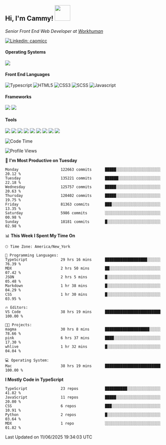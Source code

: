 <h2> Hi, I'm Cammy! <img src="https://media.giphy.com/media/WFEpbNDqjs312EZ06H/giphy.gif" width="50"></h2>
<p><em>Senior Front End Web Developer at <a href="http://workhuman.com">Workhuman</a> <img src="https://images.ctfassets.net/hff6luki1ys4/X1kMrXjaRqPywVHz2r343/9be6a49556aaa859e258725d744d1b31/whicon-social-recognition.svg" width="16"></em></p>

[![Linkedin: caomicc](https://img.shields.io/badge/-caomicc-blue?style=flat-square&logo=Linkedin&logoColor=white&link=https://www.linkedin.com/in/caomicc/)](https://www.linkedin.com/in/caomicc/)

#### Operating Systems

  ![](https://img.shields.io/badge/-MacOS-000?style=flat&logo=apple&logoColor=white)

#### Front End Languages

  ![Typescript](https://img.shields.io/badge/-Typescript-3178C6?style=flat-circle&logo=typescript&logoColor=white)
  ![HTML5](https://img.shields.io/badge/-HTML5-E34F26?style=flat-circle&logo=html5&logoColor=white)
  ![CSS3](https://img.shields.io/badge/-CSS3-1572B6?style=flat-circle&logo=css3&logoColor=white)
  ![SCSS](https://img.shields.io/badge/-SCSS-CC6699?style=flat-circle&logo=sass&logoColor=white)
  ![Javascript](https://img.shields.io/badge/-Javascript-F7DF1E?style=flat-circle&logo=javascript&logoColor=000)

#### Frameworks

  ![](https://img.shields.io/badge/-Next.js-black?style=flat&logo=next.js&logoColor=white)
  ![](https://img.shields.io/badge/-React-61DAFB?style=flat&logo=react&logoColor=black)


#### Tools

  ![](https://img.shields.io/badge/-VSCode-007ACC?style=flat&logo=visualstudio&logoColor=white)
  ![](https://img.shields.io/badge/-Oh_my_Zsh-black?style=flat&logo=windows-terminal&logoColor=white)
  ![](https://img.shields.io/badge/-Contentful-2478CC?style=flat&logo=contentful&logoColor=white)
  ![](https://img.shields.io/badge/-Figma-F24E1E?style=flat&logo=figma&logoColor=white)
  ![](https://img.shields.io/badge/-Jira-0052CC?style=flat&logo=jira&logoColor=white)
  ![](https://img.shields.io/badge/-Asana-F06A6A?style=flat&logo=asana&logoColor=white)
  ![](https://img.shields.io/badge/-Docker-2496ED?style=flat&logo=docker&logoColor=white)
  ![](https://img.shields.io/badge/-Vercel-black?style=flat&logo=vercel&logoColor=white)
  ![](https://img.shields.io/badge/-Netlify-00C7B7?style=flat&logo=netlify&logoColor=white)


<!--START_SECTION:waka-->
![Code Time](http://img.shields.io/badge/Code%20Time-1%2C454%20hrs%2028%20mins-blue)

![Profile Views](http://img.shields.io/badge/Profile%20Views-2-blue)

📅 **I'm Most Productive on Tuesday** 

```text
Monday                   122663 commits      █████░░░░░░░░░░░░░░░░░░░░   20.12 % 
Tuesday                  135221 commits      ██████░░░░░░░░░░░░░░░░░░░   22.18 % 
Wednesday                125757 commits      █████░░░░░░░░░░░░░░░░░░░░   20.63 % 
Thursday                 120402 commits      █████░░░░░░░░░░░░░░░░░░░░   19.75 % 
Friday                   81363 commits       ███░░░░░░░░░░░░░░░░░░░░░░   13.35 % 
Saturday                 5986 commits        ░░░░░░░░░░░░░░░░░░░░░░░░░   00.98 % 
Sunday                   18181 commits       █░░░░░░░░░░░░░░░░░░░░░░░░   02.98 % 
```


📊 **This Week I Spent My Time On** 

```text
🕑︎ Time Zone: America/New_York

💬 Programming Languages: 
TypeScript               29 hrs 16 mins      ███████████████████░░░░░░   76.39 % 
MDX                      2 hrs 50 mins       ██░░░░░░░░░░░░░░░░░░░░░░░   07.42 % 
JSON                     2 hrs 5 mins        █░░░░░░░░░░░░░░░░░░░░░░░░   05.48 % 
Markdown                 1 hr 38 mins        █░░░░░░░░░░░░░░░░░░░░░░░░   04.29 % 
CSS                      1 hr 30 mins        █░░░░░░░░░░░░░░░░░░░░░░░░   03.95 % 

🔥 Editors: 
VS Code                  38 hrs 19 mins      █████████████████████████   100.00 % 

🐱‍💻 Projects: 
magma                    30 hrs 8 mins       ████████████████████░░░░░   78.66 % 
pink                     6 hrs 37 mins       ████░░░░░░░░░░░░░░░░░░░░░   17.30 % 
whlive                   1 hr 32 mins        █░░░░░░░░░░░░░░░░░░░░░░░░   04.04 % 

💻 Operating System: 
Mac                      38 hrs 19 mins      █████████████████████████   100.00 % 
```

**I Mostly Code in TypeScript** 

```text
TypeScript               23 repos            ██████████░░░░░░░░░░░░░░░   41.82 % 
JavaScript               11 repos            █████░░░░░░░░░░░░░░░░░░░░   20.00 % 
CSS                      6 repos             ███░░░░░░░░░░░░░░░░░░░░░░   10.91 % 
Python                   2 repos             █░░░░░░░░░░░░░░░░░░░░░░░░   03.64 % 
MDX                      1 repo              ░░░░░░░░░░░░░░░░░░░░░░░░░   01.82 % 
```




 Last Updated on 11/06/2025 19:34:03 UTC
<!--END_SECTION:waka-->
